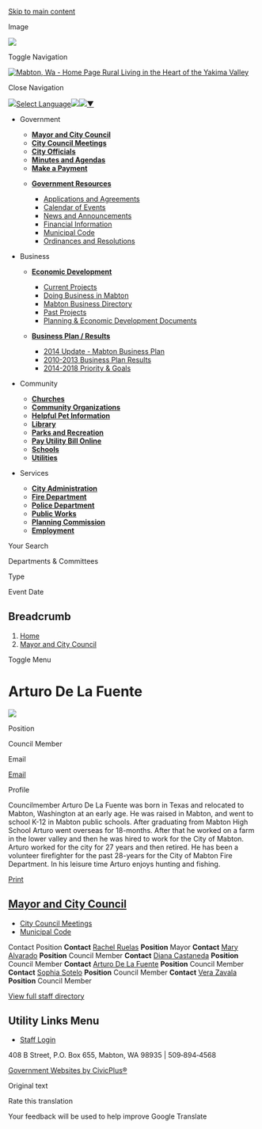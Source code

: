 [Skip to main content](https://www.cityofmabton.com/mayor/directory-listing/arturo-de-la-fuente/)

Image

![](https://www.cityofmabton.com/sites/g/files/vyhlif16071/files/styles/background_image_desktop/public/media/backgroundimage/381/intersection-hills.jpg.webp?itok=QEAOQrFB)

Toggle Navigation

[![Mabton, Wa - Home Page](https://www.cityofmabton.com/sites/g/files/vyhlif16071/files/logo_0.png) Rural Living in the Heart of the Yakima Valley](https://www.cityofmabton.com)

Close Navigation

![](https://www.google.com/images/cleardot.gif)[Select Language![](https://www.google.com/images/cleardot.gif)​![](https://www.google.com/images/cleardot.gif)▼](https://www.cityofmabton.com/mayor/directory-listing/arturo-de-la-fuente)

- Government
  
  - [**Mayor and City Council**](https://www.cityofmabton.com/mayor/directory-listing/arturo-de-la-fuente/mayor)
  - [**City Council Meetings**](https://www.cityofmabton.com/node/346)
  - [**City Officials**](https://www.cityofmabton.com/mayor/directory-listing/arturo-de-la-fuente/directory)
  - [**Minutes and Agendas**](https://www.cityofmabton.com/mayor/directory-listing/arturo-de-la-fuente/meetings)
  - [**Make a Payment**](https://www.cityofmabton.com/node/976)
  
  <!--THE END-->
  
  - [**Government Resources**](https://www.cityofmabton.com/mayor/directory-listing/arturo-de-la-fuente/Government-Resources)
    
    - [Applications and Agreements](https://www.cityofmabton.com/node/116)
    - [Calendar of Events](https://www.cityofmabton.com/mayor/directory-listing/arturo-de-la-fuente/calendar)
    - [News and Announcements](https://www.cityofmabton.com/mayor/directory-listing/arturo-de-la-fuente/news)
    - [Financial Information](https://www.cityofmabton.com/node/111)
    - [Municipal Code](https://library.municode.com/wa/mabton/codes/code_of_ordinances "(opens in a new window)")
    - [Ordinances and Resolutions](https://www.cityofmabton.com/ordinances-and-resolutions)
  
  <!--THE END-->
  
  <!--THE END-->
- Business
  
  - [**Economic Development**](https://www.cityofmabton.com/economic-development)
    
    - [Current Projects](https://www.cityofmabton.com/node/81)
    - [Doing Business in Mabton](https://www.cityofmabton.com/node/96)
    - [Mabton Business Directory](https://www.cityofmabton.com/node/91)
    - [Past Projects](https://www.cityofmabton.com/node/86)
    - [Planning &amp; Economic Development Documents](https://www.cityofmabton.com/node/101)
  
  <!--THE END-->
  
  - [**Business Plan / Results**](https://www.cityofmabton.com/business-plan-results)
    
    - [2014 Update - Mabton Business Plan](https://www.cityofmabton.com/node/131)
    - [2010-2013 Business Plan Results](https://www.cityofmabton.com/node/136)
    - [2014-2018 Priority &amp; Goals](https://www.cityofmabton.com/node/126)
  
  <!--THE END-->
  
  <!--THE END-->
- Community
  
  - [**Churches**](https://www.cityofmabton.com/node/56)
  - [**Community Organizations**](https://www.cityofmabton.com/node/61)
  - [**Helpful Pet Information**](https://www.cityofmabton.com/node/71)
  
  <!--THE END-->
  
  - [**Library**](https://www.cityofmabton.com/node/51)
  - [**Parks and Recreation**](https://www.cityofmabton.com/node/41)
  - [**Pay Utility Bill Online**](https://www.cityofmabton.com/node/351)
  
  <!--THE END-->
  
  - [**Schools**](https://www.cityofmabton.com/node/46)
  - [**Utilities**](https://www.cityofmabton.com/node/66)
  
  <!--THE END-->
- Services
  
  - [**City Administration**](https://www.cityofmabton.com/mayor/directory-listing/arturo-de-la-fuente/City-Administration)
  - [**Fire Department**](https://www.cityofmabton.com/mayor/directory-listing/arturo-de-la-fuente/Fire-Department)
  
  <!--THE END-->
  
  - [**Police Department**](https://www.cityofmabton.com/mayor/directory-listing/arturo-de-la-fuente/Police-Department)
  - [**Public Works**](https://www.cityofmabton.com/mayor/directory-listing/arturo-de-la-fuente/Public-Works)
  
  <!--THE END-->
  
  - [**Planning Commission**](https://www.cityofmabton.com/mayor/directory-listing/arturo-de-la-fuente/Planning-Commission)
  - [**Employment**](https://www.cityofmabton.com/mayor/directory-listing/arturo-de-la-fuente/Employment)
  
  <!--THE END-->

Your Search

Departments &amp; Committees

Type

Event Date

## Breadcrumb

1. [Home](https://www.cityofmabton.com)
2. [Mayor and City Council](https://www.cityofmabton.com/mayor)

Toggle Menu

# Arturo De La Fuente

![](https://www.cityofmabton.com/sites/g/files/vyhlif16071/files/styles/directory_listings_body_with_photo/public/media/mayor/image/356/arturo_de_la_fuente.jpg?itok=8pE6Wr3z)

Position

Council Member

Email

[Email](https://www.cityofmabton.com/email-contact/node/341/field_email "Email Arturo De La Fuente (opens in a new window)")

Profile

Councilmember Arturo De La Fuente was born in Texas and relocated to Mabton, Washington at an early age. He was raised in Mabton, and went to school K-12 in Mabton public schools. After graduating from Mabton High School Arturo went overseas for 18-months. After that he worked on a farm in the lower valley and then he was hired to work for the City of Mabton. Arturo worked for the city for 27 years and then retired. He has been a volunteer firefighter for the past 28-years for the City of Mabton Fire Department. In his leisure time Arturo enjoys hunting and fishing.

[Print](https://www.cityofmabton.com/print/pdf/node/341)

## [Mayor and City Council](https://www.cityofmabton.com/mayor)

- [City Council Meetings](https://www.cityofmabton.com/mayor/page/city-council-meetings)
- [Municipal Code](https://library.municode.com/wa/mabton/codes/code_of_ordinances "(opens in a new window)")

Contact Position **Contact** [Rachel Ruelas](https://www.cityofmabton.com/mayor/directory-listing/rachel-ruelas) **Position** Mayor **Contact** [Mary Alvarado](https://www.cityofmabton.com/mayor/directory-listing/mary-alvarado) **Position** Council Member **Contact** [Diana Castaneda](https://www.cityofmabton.com/mayor/directory-listing/diana-castaneda) **Position** Council Member **Contact** [Arturo De La Fuente](https://www.cityofmabton.com/mayor/directory-listing/arturo-de-la-fuente) **Position** Council Member **Contact** [Sophia Sotelo](https://www.cityofmabton.com/mayor/directory-listing/sophia-sotelo) **Position** Council Member **Contact** [Vera Zavala](https://www.cityofmabton.com/mayor/directory-listing/vera-zavala) **Position** Council Member

[View full staff directory](https://www.cityofmabton.com/directory)

## Utility Links Menu

- [Staff Login](https://www.cityofmabton.com/login?current=)

408 B Street, P.O. Box 655, Mabton, WA 98935 | 509‑894‑4568

[Government Websites by CivicPlus®](https://www.civicplus.com "(opens in a new window)")

Original text

Rate this translation

Your feedback will be used to help improve Google Translate